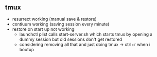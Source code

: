 ## tmux

- resurrect working (manual save & restore)
- contiuum working (saving session every minute)
- restore on start up not working
  - launchctl plist calls start-server.sh which starts tmux by opening a dummy session but old sessions don't get restored
  - considering removing all that and just doing tmux -> ctrl+r when i bootup
